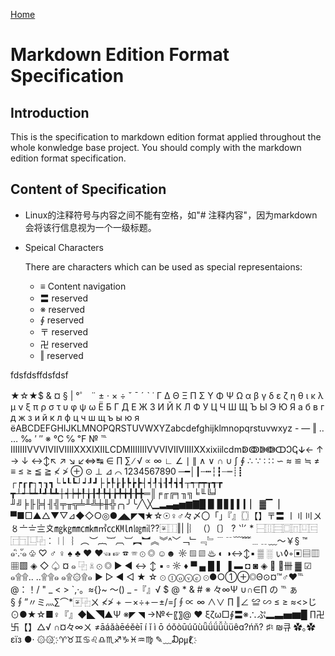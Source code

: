 [Home](index.md)

# Markdown Edition Format Specification 

## Introduction

This is the specification to markdown edition format applied throughout the whole konwledge base project. You should comply with the markdown edition format specification.

## Content of Specification

- Linux的注释符号与内容之间不能有空格，如"# 注释内容"，因为markdown会将该行信息视为一个一级标题。

- Speical Characters

    There are characters which can be used as special representaions:
    + ≡      Content navigation
    + 〓     reserved
    + ※     reserved
    + ∮     reserved
    + 〒     reserved
    + 卍     reserved
    + ‖      reserved


fdsfdsffdsfdsf

★☆★$ & ¤ § | °゜ ¨ ± · × ÷ ˇ ˉ ˊ ˋ ˙ Γ Δ Θ Ξ Π Σ Υ Φ Ψ Ω α β γ δ ε ζ η θ ι κ λ μ ν ξ π ρ σ τ υ φ ψ ω Ё Б Г Д Е Ж З И
Й К Л Ф У Ц Ч Ш Щ Ъ Ы Э Ю Я а б в г д ж з и й к л ф ц ч ш щ ъ ы ю я ёABCDEFGHIJKLMNOPQRSTUVWXYZabcdefghijklmnopqrstuvwxyz - ― ‖ ‥ … ‰ ′ ″ ※ ℃ ℅ ℉ № ℡
ⅠⅡⅢⅣⅤⅥⅦⅧⅨⅩⅪⅫⅬⅭⅮⅯⅠⅡⅢⅣⅤⅥⅦⅧⅨⅩⅺⅻⅼⅽⅾⅿↁↂↇↈↀↃↅↆ← ↑ → ↓ ↔↕↖ ↗ ↘ ↙⇔↹
∈ ∏ ∑ ∕ √ ∝ ∞ ∟ ∠ ∣ ∥ ∧ ∨ ∩ ∪ ∫ ∮ ∴ ∵ ∶ ∷ ∽ ≈ ≌ ≒ ≠ ≡ ≤ ≥ ≦ ≧ ≮ ≯ ⊕ ⊙ ⊥ ⊿ ⌒ 1234567890
─━│┃┄┅┆┇┈┉┊┋
┌┍┎┏┐┑┒┓└┕┖┗┘┙┚┛├┝┞┟┠┡┢┣┤┥┦┧┨┩┪┫┬┭┮┯┰┱┲
┳┴┵┶┷┸┹┺┻┼┽┾┿╀╁╂╃╄╅╆╇╈╉╊╋═║╒╓╔╕╖╗╘╙╚╛
╜╝╞╟╠╡╢╣╤╥╦╧╨╩╪╫╬╭╮╯╰╱╲╳▁▂▃▄▅▆▇█ ▉ ▊▋▌▍▎▏
▓▔▕ ▀■□▲△▼▽⊿◆◇○◎●◢◣◤◥★☆☉♀♂々〆〇「」『』〖〗【】〒〓
〡〢〣〤〥〦〧〨〩㎎㎏㎜㎝㎞㎡㏄㏎㏑㏒㏕??〾⿰‖| |︴（）〔〕 ? ⺌ *
⿱⿲⿳⿴⿵⿶⿷⿸⿹⿺⿻︰︱︳︴︵︶︷︸︹︺︻︼︽︾^﹀﹁﹂﹃﹄﹉﹊﹋﹌﹍﹎﹏～￥§
™ ๑·ิ.·ั๑ ♧ ♡ ♂ ♀ ♠ ♣ ♥ ❤☜ ☞ ☎ ☏ ⊙ ◎ ☺☻ ☼ ▧ ▨ ♨ ◐ ◑↔↕▪ ▒ ░ ぃ◊◦▣▤▥ ▦▩ ◈ ◇ ♤ ¤ ๑ ⿻ ☠ ⊙ ◎ ► ◄ ↔ ↕ ▪ ▫ ☼ ♦ ▀ ▄ █ ▌ ▐ ▬ ◘ ◙ ◈  卌 ▓ ☑
๑۩۩.. ..۩۩๑ ๑۩۞۩๑
▶ ▷ ◀ ◁ ★ ☆ ⊙ ⓛⓞⓥⓔ
⊙●○①⊕◎Θ⊙¤™♂♥℡
@：！/ " _ < > `,·。≈{}~ ～() _ -『』√ $ @ * & # ※
々∞Ψ ∪∩∈∏ の ℡ ぁ §∮”〃ミ灬∑⌒*〾⿻ㄨ ≮≯ +
－×÷+－±/=∫∮∝ ∞ ∧∨ ∏ ‖∠ ≌ ∽ ≤ ≥ ≈<>じ
⊙●★☆■♀『』◆◣◥▲Ψ ※◤ ◥ →№←〖〗@ ❤
ξζω□∮〓※∴ぷ▂▃▅▆█ ∏卍卐【】△√ ∩¤々∞ㄨ
≠āáǎàēéěèī í ǐ ì ō óǒòūúǔùǖǘǘǚǜüêɑ?ńň?
♯♮ ₪큐
✿｡✿ εїз ●· ۞۞ ҉
♈♉♊♋♌♎♏♐♑♓♒♍
✎﹏₯㎕ ҉




